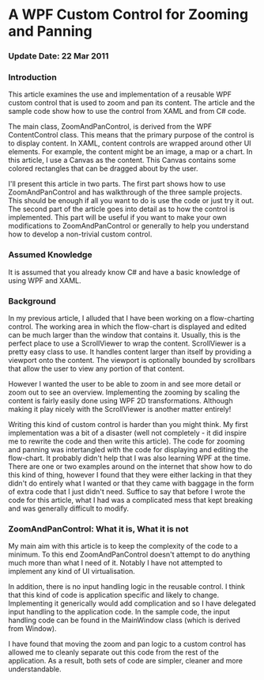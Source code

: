 # A WPF Custom Control for Zooming and Panning

### Update Date: 22 Mar 2011   

### Introduction  
This article examines the use and implementation of a reusable WPF custom control that is used to zoom and pan its content. The article and the sample code show how to use the control from XAML and from C# code.  

The main class, ZoomAndPanControl, is derived from the WPF ContentControl class. This means that the primary purpose of the control is to display content. In XAML, content controls are wrapped around other UI elements. For example, the content might be an image, a map or a chart. In this article, I use a Canvas as the content. This Canvas contains some colored rectangles that can be dragged about by the user.  

I'll present this article in two parts. The first part shows how to use ZoomAndPanControl and has walkthrough of the three sample projects. This should be enough if all you want to do is use the code or just try it out. The second part of the article goes into detail as to how the control is implemented. This part will be useful if you want to make your own modifications to ZoomAndPanControl or generally to help you understand how to develop a non-trivial custom control.  


### Assumed Knowledge  
It is assumed that you already know C# and have a basic knowledge of using WPF and XAML.  

### Background  
In my previous article, I alluded that I have been working on a flow-charting control. The working area in which the flow-chart is displayed and edited can be much larger than the window that contains it. Usually, this is the perfect place to use a ScrollViewer to wrap the content. ScrollViewer is a pretty easy class to use. It handles content larger than itself by providing a viewport onto the content. The viewport is optionally bounded by scrollbars that allow the user to view any portion of that content.  

However I wanted the user to be able to zoom in and see more detail or zoom out to see an overview. Implementing the zooming by scaling the content is fairly easily done using WPF 2D transformations. Although making it play nicely with the ScrollViewer is another matter entirely!  

Writing this kind of custom control is harder than you might think. My first implementation was a bit of a disaster (well not completely - it did inspire me to rewrite the code and then write this article). The code for zooming and panning was intertangled with the code for displaying and editing the flow-chart. It probably didn't help that I was also learning WPF at the time. There are one or two examples around on the internet that show how to do this kind of thing, however I found that they were either lacking in that they didn't do entirely what I wanted or that they came with baggage in the form of extra code that I just didn't need. Suffice to say that before I wrote the code for this article, what I had was a complicated mess that kept breaking and was generally difficult to modify.  

### ZoomAndPanControl: What it is, What it is not  
My main aim with this article is to keep the complexity of the code to a minimum. To this end ZoomAndPanControl doesn't attempt to do anything much more than what I need of it. Notably I have not attempted to implement any kind of UI virtualisation.  

In addition, there is no input handling logic in the reusable control. I think that this kind of code is application specific and likely to change. Implementing it generically would add complication and so I have delegated input handling to the application code. In the sample code, the input handling code can be found in the MainWindow class (which is derived from Window).  

I have found that moving the zoom and pan logic to a custom control has allowed me to cleanly separate out this code from the rest of the application. As a result, both sets of code are simpler, cleaner and more understandable.  